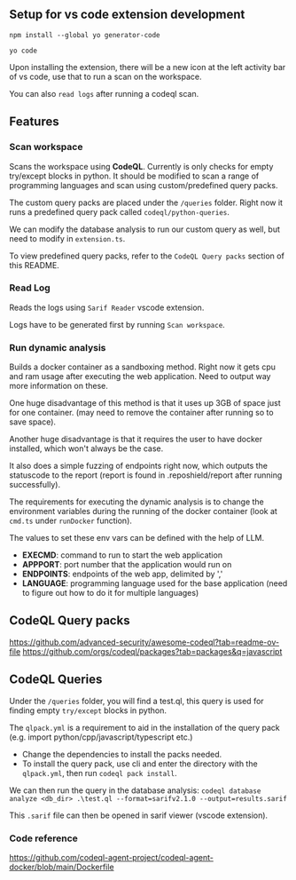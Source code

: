 
## Setup for vs code extension development

```
npm install --global yo generator-code

yo code
```

Upon installing the extension, there will be a new icon at the left activity bar of vs code, use that to run a scan on the workspace.

You can also `read logs` after running a codeql scan.
## Features
### Scan workspace
Scans the workspace using **CodeQL**. Currently is only checks for empty try/except blocks in python. It should be modified to scan a range of programming languages and scan using custom/predefined query packs.

The custom query packs are placed under the `/queries` folder. Right now it runs a predefined query pack called `codeql/python-queries`.

We can modify the database analysis to run our custom query as well, but need to modify in `extension.ts`.

To view predefined query packs, refer to the `CodeQL Query packs` section of this README.

### Read Log
Reads the logs using `Sarif Reader` vscode extension.

Logs have to be generated first by running `Scan workspace`.

### Run dynamic analysis
Builds a docker container as a sandboxing method. Right now it gets cpu and ram usage after executing the web application. Need to output way more information on these.

One huge disadvantage of this method is that it uses up 3GB of space just for one container. (may need to remove the container after running so to save space).

Another huge disadvantage is that it requires the user to have docker installed, which won't always be the case.

It also does a simple fuzzing of endpoints right now, which outputs the statuscode to the report (report is found in .reposhield/report after running successfully).

The requirements for executing the dynamic analysis is to change the environment variables during the running of the docker container (look at `cmd.ts` under `runDocker` function).

The values to set these env vars can be defined with the help of LLM.
- **EXECMD**: command to run to start the web application
- **APPPORT**: port number that the application would run on
- **ENDPOINTS**: endpoints of the web app, delimited by ','
- **LANGUAGE**: programming language used for the base application (need to figure out how to do it for multiple languages)

## CodeQL Query packs
https://github.com/advanced-security/awesome-codeql?tab=readme-ov-file
https://github.com/orgs/codeql/packages?tab=packages&q=javascript

## CodeQL Queries

Under the `/queries` folder, you will find a test.ql, this query is used for finding empty `try/except` blocks in python.

The `qlpack.yml` is a requirement to aid in the installation of the query pack (e.g. import python/cpp/javascript/typescript etc.)
- Change the dependencies to install the packs needed.
- To install the query pack, use cli and enter the directory with the `qlpack.yml`, then run `codeql pack install`.

We can then run the query in the database analysis: `codeql database analyze <db_dir> .\test.ql --format=sarifv2.1.0 --output=results.sarif`

This `.sarif` file can then be opened in sarif viewer (vscode extension).


### Code reference

https://github.com/codeql-agent-project/codeql-agent-docker/blob/main/Dockerfile